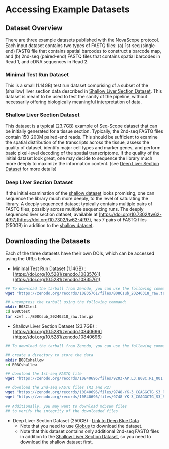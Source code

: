 
# Accessing Example Datasets

## Dataset Overview

There are three example datasets published with the NovaScope protocol. Each input dataset contains two types of FASTQ files: (a) 1st-seq (single-end) FASTQ file that contains spatial barcodes to construct a barcode map, and (b) 2nd-seq (paired-end) FASTQ files that contains spatial barcodes in Read 1, and cDNA sequences in Read 2. 

### Minimal Test Run Dataset

This is a small (1.14GB) test run dataset comprising of a subset of the (shallow) liver section data described in [Shallow Liver Section Dataset](#shallow-liver-section-dataset). This dataset is meant to be used to test the sanity of the pipeline, without necessarily offering biologically meaningful interpretation of data. 

### Shallow Liver Section Dataset

This dataset is a typical (23.7GB) example of Seq-Scope dataset that can be initially generated for a tissue section. Typically, the 2nd-seq FASTQ files contain 150-200M paired-end reads. This should be sufficient to examine the spatial distribution of the transcripts across the tissue, assess the quality of
dataset, identify major cell types and marker genes, and perform basic pixel-level decoding of the spatial transcriptome. If the quality of the initial dataset look great, one may decide to sequence the library much more deeply to maximize the information content. (see [Deep Liver Section Dataset](#deep-liver-section-dataset) for more details)

### Deep Liver Section Dataset

If the initial examination of the [shallow dataset](#shallow-liver-section-dataset) looks promising, one can sequence the library much more deeply, to the level of saturating the library. A deeply sequenced dataset typically contains multiple pairs of FASTQ files, possibly across multiple sequencing runs. The deeply sequenced liver section dataset, available at [https://doi.org/10.7302/tw62-4f97](https://doi.org/10.7302/tw62-4f97), has 7 pairs of FASTQ files (250GB) in addition to the [shallow dataset](#shallow-liver-section-dataset).

## Downloading the Datasets

Each of the three datasets have their own DOIs, which can be accessed using the URLs below.

* Minimal Test Run Dataset (1.14GB) : [https://doi.org/10.5281/zenodo.10835761](https://doi.org/10.5281/zenodo.10835761)

```bash
## To download the tarball from Zenodo, you can use the following command
wget "https://zenodo.org/records/10835761/files/B08Csub_20240318_raw.tar.gz"

## uncompress the tarball using the following command:
mkdir B08Ctest
cd B08Ctest
tar xzvf ../B08Csub_20240318_raw.tar.gz
```

* Shallow Liver Section Dataset (23.7GB) : [https://doi.org/10.5281/zenodo.10840696](https://doi.org/10.5281/zenodo.10840696) 

```bash
## To download the tarball from Zenodo, you can use the following command

## create a directory to store the data
mkdir B08Cshallow
cd B08Cshallow

## download the 1st-seq FASTQ file
wget "https://zenodo.org/records/10840696/files/9203-AP.L3.B08C.R1_001.fastq.gz"

## download the 2nd-seq FASTQ files (R1 and R2)
wget "https://zenodo.org/records/10840696/files/9748-YK-3_CGAGGCTG_S3_R1_001.fastq.gz"
wget "https://zenodo.org/records/10840696/files/9748-YK-3_CGAGGCTG_S3_R2_001.fastq.gz"

## Additionally, you may want to download md5sum files 
## to verify the integrity of the downloaded files
```

* Deep Liver Section Dataset (250GB) : [Link to Deep Blue Data](https://doi.org/10.7302/tw62-4f97) 
    - Note that you need to use [Globus](https://www.globus.org/) to download the dataset.
    - Note that this dataset contains only additional 2nd-seq FASTQ files in addition to the [Shallow Liver Section Dataset](#shallow-liver-section-dataset), so you need to download the shallow dataset first. 